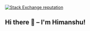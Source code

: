 [![Stack Exchange reputation](https://img.shields.io/stackexchange/stackoverflow/r/5736950?color=F27F33&style=plastic)](https://stackoverflow.com/users/5736950/himanshu-bansal)

## Hi there 👋 –  I'm Himanshu!


<!--- - 👀 I’m interested in ...
- 🌱 I’m currently learning ...
- 💞️ I’m looking to collaborate on ...
- 📫 How to reach me ...
--->
<!---
Skillnter/Skillnter is a ✨ special ✨ repository because its `README.md` (this file) appears on your GitHub profile.
You can click the Preview link to take a look at your changes.
--->
